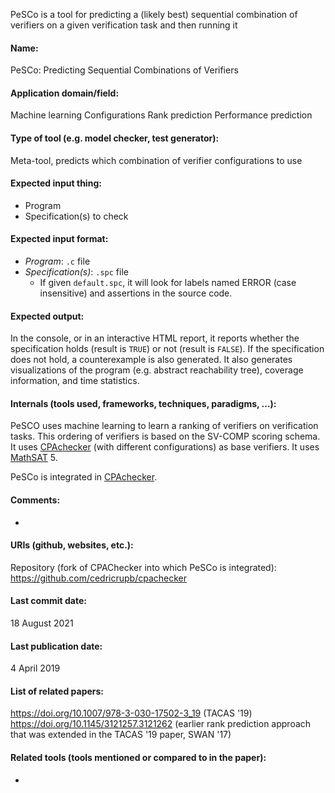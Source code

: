 PeSCo is a tool for predicting a (likely best) sequential combination of verifiers on a given verification task and then running it

#### Name:
PeSCo: Predicting Sequential Combinations of Verifiers

#### Application domain/field:
Machine learning
Configurations
Rank prediction
Performance prediction

#### Type of tool (e.g. model checker, test generator):
Meta-tool, predicts which combination of verifier configurations to use

#### Expected input thing:
- Program
- Specification(s) to check

#### Expected input format:
- *Program*: `.c` file
- *Specification(s)*: `.spc` file
	- If given `default.spc`, it will look for labels named ERROR (case insensitive) and assertions in the source code.

#### Expected output:
In the console, or in an interactive HTML report, it reports whether the specification holds (result is `TRUE`) or not (result is `FALSE`).
If the specification does not hold, a counterexample is also generated.
It also generates visualizations of the program (e.g. abstract reachability tree), coverage information, and time statistics.

#### Internals (tools used, frameworks, techniques, paradigms, ...):
PeSCO uses machine learning to learn a ranking of verifiers on verification tasks. This ordering of verifiers is based on the SV-COMP scoring schema.
It uses [CPAchecker](CPAchecker.md) (with different configurations) as base verifiers.
It uses [MathSAT](MathSAT.md) 5.

PeSCo is integrated in [CPAchecker](CPAchecker.md).

#### Comments:
-

#### URIs (github, websites, etc.):
Repository (fork of CPAChecker into which PeSCo is integrated): https://github.com/cedricrupb/cpachecker

#### Last commit date:
18 August 2021

#### Last publication date:
4 April 2019

#### List of related papers:
https://doi.org/10.1007/978-3-030-17502-3_19 (TACAS '19)
https://doi.org/10.1145/3121257.3121262 (earlier rank prediction approach that was extended in the TACAS '19 paper, SWAN '17)

#### Related tools (tools mentioned or compared to in the paper):
-
